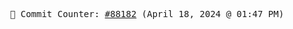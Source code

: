<p align="center">
    <samp>
        📮 Commit Counter: <a href="https://github.com/Javascript-void0/Javascript-void0/commits/main">#88182</a> (April 18, 2024 @ 01:47 PM)
    </samp>
</p>